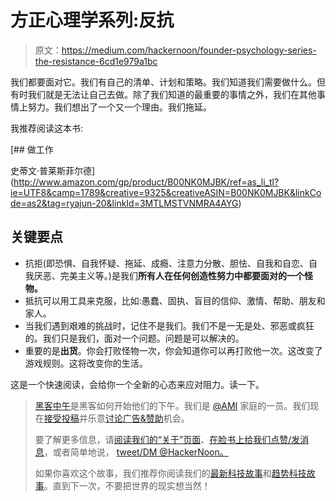 # 方正心理学系列:反抗

> 原文：<https://medium.com/hackernoon/founder-psychology-series-the-resistance-6cd1e979a1bc>

我们都要面对它。我们有自己的清单、计划和策略。我们知道我们需要做什么。但有时我们就是无法让自己去做。除了我们知道的最重要的事情之外，我们在其他事情上努力。我们想出了一个又一个理由。我们拖延。

我推荐阅读这本书:

[](http://www.amazon.com/gp/product/B00NK0MJBK/ref=as_li_tl?ie=UTF8&camp=1789&creative=9325&creativeASIN=B00NK0MJBK&linkCode=as2&tag=ryajun-20&linkId=3MTLMSTVNMRA4AYG) [## 做工作

史蒂文·普莱斯菲尔德](http://www.amazon.com/gp/product/B00NK0MJBK/ref=as_li_tl?ie=UTF8&camp=1789&creative=9325&creativeASIN=B00NK0MJBK&linkCode=as2&tag=ryajun-20&linkId=3MTLMSTVNMRA4AYG) 

## 关键要点

*   抗拒(即恐惧、自我怀疑、拖延、成瘾、注意力分散、胆怯、自我和自恋、自我厌恶、完美主义等。)是我们**所有人在任何创造性努力中都要面对的一个怪物。**
*   抵抗可以用工具来克服，比如:愚蠢、固执、盲目的信仰、激情、帮助、朋友和家人。
*   当我们遇到艰难的挑战时，记住不是我们。我们不是一无是处、邪恶或疯狂的。我们只是我们，面对一个问题。问题是可以解决的。
*   重要的是**出货**。你会打败怪物一次，你会知道你可以再打败他一次。这改变了游戏规则。这将改变你的生活。

这是一个快速阅读，会给你一个全新的心态来应对阻力。读一下。

> [黑客中午](http://bit.ly/Hackernoon)是黑客如何开始他们的下午。我们是 [@AMI](http://bit.ly/atAMIatAMI) 家庭的一员。我们现在[接受投稿](http://bit.ly/hackernoonsubmission)并乐意[讨论广告&赞助](mailto:partners@amipublications.com)机会。
> 
> 要了解更多信息，请[阅读我们的“关于”页面](https://goo.gl/4ofytp)、[在脸书上给我们点赞/发消息](http://bit.ly/HackernoonFB)，或者简单地说， [tweet/DM @HackerNoon。](https://goo.gl/k7XYbx)
> 
> 如果你喜欢这个故事，我们推荐你阅读我们的[最新科技故事](http://bit.ly/hackernoonlatestt)和[趋势科技故事](https://hackernoon.com/trending)。直到下一次，不要把世界的现实想当然！
